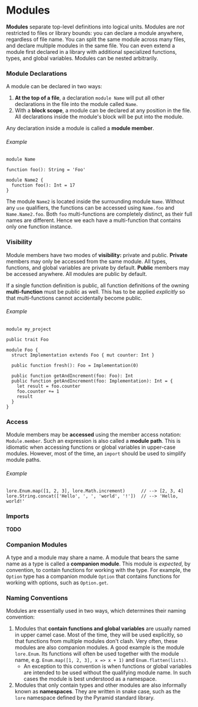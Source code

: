 # Modules

**Modules** separate top-level definitions into logical units. Modules are *not* restricted to files or library bounds: you can declare a module anywhere, regardless of file name. You can split the same module across many files, and declare multiple modules in the same file. You can even extend a module first declared in a library with additional specialized functions, types, and global variables. Modules can be nested arbitrarily.



### Module Declarations

A module can be declared in two ways:

1. **At the top of a file**, a declaration `module Name` will put all other declarations in the file into the module called `Name`.
2. With a **block scope**, a module can be declared at any position in the file. All declarations inside the module's block will be put into the module.

Any declaration inside a module is called a **module member**.

###### Example

```
module Name

function foo(): String = 'Foo'

module Name2 {
  function foo(): Int = 17
}
```

The module `Name2` is located inside the surrounding module `Name`. Without any `use` qualifiers, the functions can be accessed using `Name.foo` and `Name.Name2.foo`. Both `foo` multi-functions are completely distinct, as their full names are different. Hence we each have a multi-function that contains only one function instance.



### Visibility

Module members have two modes of **visibility:** private and public. **Private** members may only be accessed from the same module. All types, functions, and global variables are private by default. **Public** members may be accessed anywhere. All modules are public by default.

If a single function definition is public, all function definitions of the owning **multi-function** must be public as well. This has to be applied *explicitly* so that multi-functions cannot accidentally become public.

###### Example

```
module my_project

public trait Foo

module Foo {
  struct Implementation extends Foo { mut counter: Int }
  
  public function fresh(): Foo = Implementation(0)
  
  public function getAndIncrement(foo: Foo): Int
  public function getAndIncrement(foo: Implementation): Int = {
    let result = foo.counter
    foo.counter += 1
    result
  }
}
```



### Access

Module members may be **accessed** using the member access notation: `Module.member`. Such an expression is also called a **module path**. This is idiomatic when accessing functions or global variables in upper-case modules. However, most of the time, an `import` should be used to simplify module paths.

###### Example

```
lore.Enum.map([1, 2, 3], lore.Math.increment)      // --> [2, 3, 4]
lore.String.concat(['Hello', ', ', 'world', '!'])  // --> 'Hello, world!'
```



### Imports

**TODO**



### Companion Modules

A type and a module may share a name. A module that bears the same name as a type is called a **companion module**. This module is *expected*, by convention, to contain functions for working with the type. For example, the `Option` type has a companion module `Option` that contains functions for working with options, such as `Option.get`. 



### Naming Conventions

Modules are essentially used in two ways, which determines their naming convention:

1. Modules that **contain functions and global variables** are usually named in upper camel case. Most of the time, they will be used explicitly, so that functions from multiple modules don't clash. Very often, these modules are also companion modules. A good example is the module `lore.Enum`. Its functions will often be used together with the module name, e.g. `Enum.map([1, 2, 3], x => x + 1)` and `Enum.flatten(lists)`.
   - An exception to this convention is when functions or global variables are intended to be used without the qualifying module name. In such cases the module is best understood as a namespace.
2. Modules that only contain types and other modules are also informally known as **namespaces**. They are written in snake case, such as the `lore` namespace defined by the Pyramid standard library.

